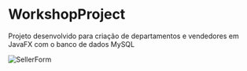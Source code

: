 # WorkshopProject

Projeto desenvolvido para criação de departamentos e vendedores em JavaFX com o banco de dados MySQL

![SellerForm](https://user-images.githubusercontent.com/55635031/90453105-11807880-e0c6-11ea-8091-407a3236bab1.PNG)

